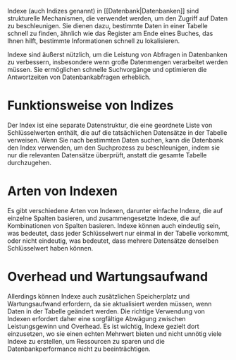 Indexe (auch Indizes genannt) in [[Datenbank|Datenbanken]] sind strukturelle Mechanismen, die verwendet werden, um den Zugriff auf Daten zu beschleunigen. Sie dienen dazu, bestimmte Daten in einer Tabelle schnell zu finden, ähnlich wie das Register am Ende eines Buches, das Ihnen hilft, bestimmte Informationen schnell zu lokalisieren.

Indexe sind äußerst nützlich, um die Leistung von Abfragen in Datenbanken zu verbessern, insbesondere wenn große Datenmengen verarbeitet werden müssen. Sie ermöglichen schnelle Suchvorgänge und optimieren die Antwortzeiten von Datenbankabfragen erheblich.
# Funktionsweise von Indizes
Der Index ist eine separate Datenstruktur, die eine geordnete Liste von Schlüsselwerten enthält, die auf die tatsächlichen Datensätze in der Tabelle verweisen. Wenn Sie nach bestimmten Daten suchen, kann die Datenbank den Index verwenden, um den Suchprozess zu beschleunigen, indem sie nur die relevanten Datensätze überprüft, anstatt die gesamte Tabelle durchzugehen.
# Arten von Indexen
Es gibt verschiedene Arten von Indexen, darunter einfache Indexe, die auf einzelne Spalten basieren, und zusammengesetzte Indexe, die auf Kombinationen von Spalten basieren. Indexe können auch eindeutig sein, was bedeutet, dass jeder Schlüsselwert nur einmal in der Tabelle vorkommt, oder nicht eindeutig, was bedeutet, dass mehrere Datensätze denselben Schlüsselwert haben können.
# Overhead und Wartungsaufwand
Allerdings können Indexe auch zusätzlichen Speicherplatz und Wartungsaufwand erfordern, da sie aktualisiert werden müssen, wenn Daten in der Tabelle geändert werden. Die richtige Verwendung von Indexen erfordert daher eine sorgfältige Abwägung zwischen Leistungsgewinn und Overhead. Es ist wichtig, Indexe gezielt dort einzusetzen, wo sie einen echten Mehrwert bieten und nicht unnötig viele Indexe zu erstellen, um Ressourcen zu sparen und die Datenbankperformance nicht zu beeinträchtigen.
